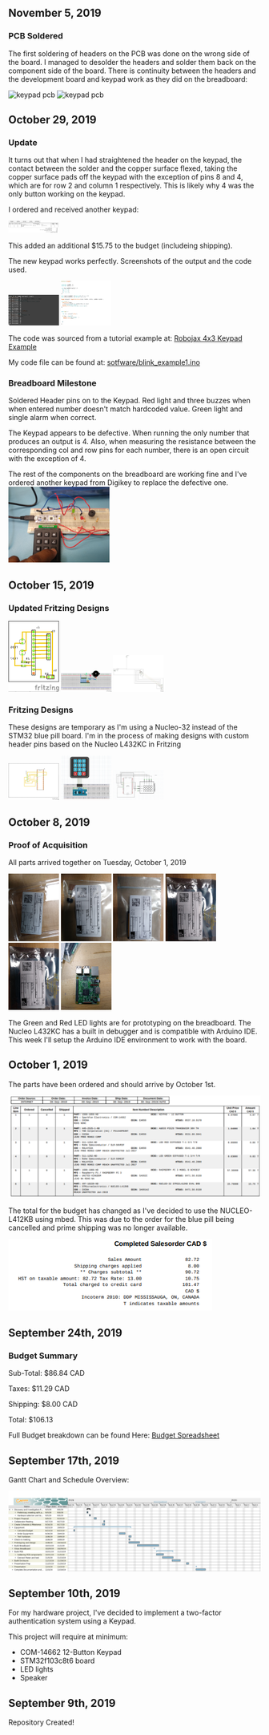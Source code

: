 <h2>November 5, 2019</h2>

<h3>PCB Soldered </h3>

<p>The first soldering of headers on the PCB was done on the wrong side of the board. I managed to desolder the headers and solder them back on the component side of the board. There is continuity between the headers and the development board and keypad work as they did on the breadboard: </p>

<img src="images/pcb_soldered.png" height="20%" width="20%" alt="keypad pcb" />
<img src="images/pcb_soldered_working.png" height="20%" width="20%" alt="keypad pcb" />


<h2>October 29, 2019</h2>

<h3>Update </h3>
It turns out that when I had straightened the header on the keypad, the contact between the solder and the copper surface flexed, taking the copper surface pads off the keypad with the exception of pins 8 and 4, which are for row 2 and column 1 respectively. This is likely why 4 was the only button working on the keypad. 

<p>I ordered and received another keypad:</p>

<img src="images/invoice_second_keypad.png" height="20%" width="20%" alt="keypad pcb" />

This added an additional $15.75 to the budget (includeing shipping).

<p>The new keypad works perfectly. Screenshots of the output and the code used. </p>

<img src="images/output_screenshot.png" height="20%" width="20%" alt="keypad pcb" />
<img src="images/code_screenshot.png" height="20%" width="20%" alt="keypad pcb" />

The code was sourced from a tutorial example at: <a href="http://robojax.com/learn/arduino/?vid=robojax-keypad-4x3">Robojax 4x3 Keypad Example</a>

My code file can be found at: <a href="software/blink_example1.ino">sotfware/blink_example1.ino</a>

<h3>Breadboard Milestone</h3>
Soldered Header pins on to the Keypad. Red light and three buzzes when when entered number doesn't match hardcoded value. Green light and single alarm when correct.

The Keypad appears to be defective. When running the only number that produces an output is 4. Also, when measuring the resistance between the corresponding col and row pins for each number, there is an open circuit with the exception of 4.

The rest of the components on the breadboard are working fine and I've ordered another keypad from Digikey to replace the defective one.
<img src="images/breadboard.jpg" height="40%" width="40%" alt="breadboard" />

<h2>October 15, 2019</h2>

<h3>Updated Fritzing Designs</h3>
<img src="images/updated_pcb.png" height="20%" width="20%" alt="keypad pcb" />
<img src="images/updated_bb.png" height="20%" width="20%" alt="keypad breadboard" />
<img src="images/updated_schem.png" height="20%" width="20%" alt="keypad schematic" />

<h3>Fritzing Designs</h3>
<p color="red">These designs are temporary as I'm using a Nucleo-32 instead of the STM32 blue pill board. I'm in the process of making designs with custom header pins based on the Nucleo L432KC in Fritzing</p>
<img src="images/pcb.png" height="20%" width="20%" alt="keypad pcb" />
<img src="images/breadboard.png" height="20%" width="20%" alt="keypad breadboard" />
<img src="images/schematic.png" height="20%" width="20%" alt="keypad schematic" />
<h2>October 8, 2019</h2>
<h3>Proof of Acquisition</h3>
<p>All parts arrived together on Tuesday, October 1, 2019</p>
<img src="images/Nucleo-Front.jpg" height="20%" width="20%" alt="Nucleo" />
<img src="images/Piezzo-Front.jpg" height="20%" width="20%" alt="Piezo" />
<img src="images/Keypad-Front.jpg" height="20%" width="20%" alt="Keypad" />
<img src="images/Green-LED-Front.jpg" height="20%" width="20%" alt="Green LED" />
<img src="images/Green-LED-Front.jpg" height="20%" width="20%" alt="RED LED" />
<img src="images/RaspberryPi.jpg" height="20%" width="20%" alt="Raspberry Pi" />


<p>The Green and Red LED lights are for prototyping on the breadboard. The Nucleo L432KC has a built in debugger and is compatible with Arduino IDE. This week I'll setup the Arduino IDE environment to work with the board. </p>
<h2>October 1, 2019</h2>
<p>The parts have been ordered and should arrive by October 1st.</p>
<img src="images/invoice_list.PNG" alt="invoice list" />
<p>The total for the budget has changed as I've decided to use the NUCLEO-L412KB using mbed. This was due to the order for the blue pill being cancelled and prime shipping was no longer available.</p>
<img src="images/invoice_totals.PNG" alt="invoice totals" />

<h2>September 24th, 2019</h2>
<h3>Budget Summary</h3>
<p>Sub-Total: $86.84 CAD</p>
<p>Taxes: $11.29 CAD</p>
<p>Shipping: $8.00 CAD</p>
<p>Total: $106.13</p>

Full Budget breakdown can be found Here:
<a href="documentation/Budget.xlsx">Budget Spreadsheet</a>

<h2>September 17th, 2019</h2>
<p>Gantt Chart and Schedule Overview:<p>
<img src="images/gant.png" alt="gantt chart" />

<h2>September 10th, 2019</h2>
<p>For my hardware project, I've decided to implement a two-factor authentication system using a Keypad.<p>
This project will require at minimum:
<ul>
  <li>COM-14662 12-Button Keypad</li>
  <li>STM32f103c8t6 board</li>
  <li>LED lights</li>
  <li>Speaker</li>
</ul>

<h2>September 9th, 2019</h2>
<p>Repository Created!</p>


